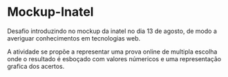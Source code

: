 # Mockup-Inatel
Desafio introduzindo no mockup da inatel no dia 13 de agosto, de modo a averiguar conhecimentos em tecnologias web.

A atividade se propõe a representar uma prova online de multipla escolha onde o resultado é esboçado com valores númericos e uma representação grafica dos acertos.
